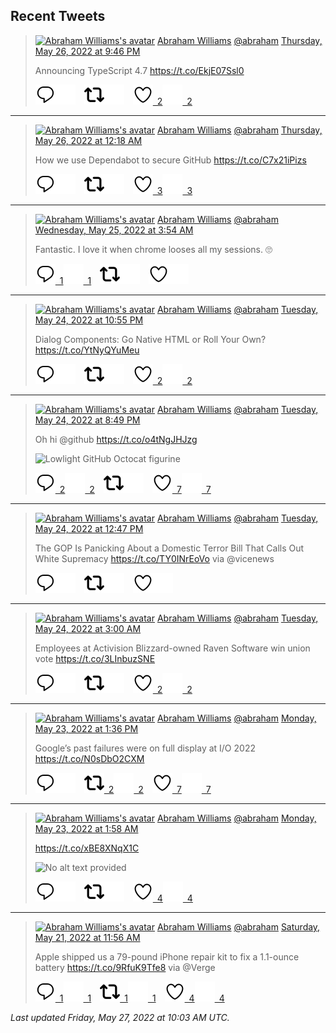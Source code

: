 ## Recent Tweets

> [![Abraham Williams's avatar](https://pbs.twimg.com/profile_images/897079141719195648/_mvh-QJH_mini.jpg)](https://twitter.com/abraham) [Abraham Williams](https://twitter.com/abraham) [@abraham](https://twitter.com/abraham) [Thursday, May 26, 2022 at 9:46 PM](https://twitter.com/abraham/status/1529942101110276121)
>
> Announcing TypeScript 4.7 https://t.co/EkjE07Ssl0
>
> [![Reply](./images/reply_light.svg#gh-light-mode-only "Reply")](https://twitter.com/intent/tweet?in_reply_to=1529942101110276121#gh-light-mode-only)[![Reply](./images/reply.svg#gh-dark-mode-only "Reply")](https://twitter.com/intent/tweet?in_reply_to=1529942101110276121#gh-dark-mode-only)&emsp;[![Retweet](./images/retweet_light.svg#gh-light-mode-only "Retweet")](https://twitter.com/intent/retweet?tweet_id=1529942101110276121#gh-light-mode-only)[![Retweet](./images/retweet.svg#gh-dark-mode-only "Retweet")](https://twitter.com/intent/retweet?tweet_id=1529942101110276121#gh-dark-mode-only)&emsp;[![Like](./images/like_light.svg#gh-light-mode-only "Like")&ensp;2](https://twitter.com/intent/favorite?tweet_id=1529942101110276121#gh-light-mode-only)[![Like](./images/like.svg#gh-dark-mode-only "Like")&ensp;2](https://twitter.com/intent/favorite?tweet_id=1529942101110276121#gh-dark-mode-only)


---

> [![Abraham Williams's avatar](https://pbs.twimg.com/profile_images/897079141719195648/_mvh-QJH_mini.jpg)](https://twitter.com/abraham) [Abraham Williams](https://twitter.com/abraham) [@abraham](https://twitter.com/abraham) [Thursday, May 26, 2022 at 12:18 AM](https://twitter.com/abraham/status/1529617844115316736)
>
> How we use Dependabot to secure GitHub https://t.co/C7x21iPizs
>
> [![Reply](./images/reply_light.svg#gh-light-mode-only "Reply")](https://twitter.com/intent/tweet?in_reply_to=1529617844115316736#gh-light-mode-only)[![Reply](./images/reply.svg#gh-dark-mode-only "Reply")](https://twitter.com/intent/tweet?in_reply_to=1529617844115316736#gh-dark-mode-only)&emsp;[![Retweet](./images/retweet_light.svg#gh-light-mode-only "Retweet")](https://twitter.com/intent/retweet?tweet_id=1529617844115316736#gh-light-mode-only)[![Retweet](./images/retweet.svg#gh-dark-mode-only "Retweet")](https://twitter.com/intent/retweet?tweet_id=1529617844115316736#gh-dark-mode-only)&emsp;[![Like](./images/like_light.svg#gh-light-mode-only "Like")&ensp;3](https://twitter.com/intent/favorite?tweet_id=1529617844115316736#gh-light-mode-only)[![Like](./images/like.svg#gh-dark-mode-only "Like")&ensp;3](https://twitter.com/intent/favorite?tweet_id=1529617844115316736#gh-dark-mode-only)


---

> [![Abraham Williams's avatar](https://pbs.twimg.com/profile_images/897079141719195648/_mvh-QJH_mini.jpg)](https://twitter.com/abraham) [Abraham Williams](https://twitter.com/abraham) [@abraham](https://twitter.com/abraham) [Wednesday, May 25, 2022 at 3:54 AM](https://twitter.com/abraham/status/1529309968880607233)
>
> Fantastic. I love it when chrome looses all my sessions. 🙄
>
> [![Reply](./images/reply_light.svg#gh-light-mode-only "Reply")&ensp;1](https://twitter.com/intent/tweet?in_reply_to=1529309968880607233#gh-light-mode-only)[![Reply](./images/reply.svg#gh-dark-mode-only "Reply")&ensp;1](https://twitter.com/intent/tweet?in_reply_to=1529309968880607233#gh-dark-mode-only)&emsp;[![Retweet](./images/retweet_light.svg#gh-light-mode-only "Retweet")](https://twitter.com/intent/retweet?tweet_id=1529309968880607233#gh-light-mode-only)[![Retweet](./images/retweet.svg#gh-dark-mode-only "Retweet")](https://twitter.com/intent/retweet?tweet_id=1529309968880607233#gh-dark-mode-only)&emsp;[![Like](./images/like_light.svg#gh-light-mode-only "Like")](https://twitter.com/intent/favorite?tweet_id=1529309968880607233#gh-light-mode-only)[![Like](./images/like.svg#gh-dark-mode-only "Like")](https://twitter.com/intent/favorite?tweet_id=1529309968880607233#gh-dark-mode-only)


---

> [![Abraham Williams's avatar](https://pbs.twimg.com/profile_images/897079141719195648/_mvh-QJH_mini.jpg)](https://twitter.com/abraham) [Abraham Williams](https://twitter.com/abraham) [@abraham](https://twitter.com/abraham) [Tuesday, May 24, 2022 at 10:55 PM](https://twitter.com/abraham/status/1529234741685264384)
>
> Dialog Components: Go Native HTML or Roll Your Own? https://t.co/YtNyQYuMeu
>
> [![Reply](./images/reply_light.svg#gh-light-mode-only "Reply")](https://twitter.com/intent/tweet?in_reply_to=1529234741685264384#gh-light-mode-only)[![Reply](./images/reply.svg#gh-dark-mode-only "Reply")](https://twitter.com/intent/tweet?in_reply_to=1529234741685264384#gh-dark-mode-only)&emsp;[![Retweet](./images/retweet_light.svg#gh-light-mode-only "Retweet")](https://twitter.com/intent/retweet?tweet_id=1529234741685264384#gh-light-mode-only)[![Retweet](./images/retweet.svg#gh-dark-mode-only "Retweet")](https://twitter.com/intent/retweet?tweet_id=1529234741685264384#gh-dark-mode-only)&emsp;[![Like](./images/like_light.svg#gh-light-mode-only "Like")&ensp;2](https://twitter.com/intent/favorite?tweet_id=1529234741685264384#gh-light-mode-only)[![Like](./images/like.svg#gh-dark-mode-only "Like")&ensp;2](https://twitter.com/intent/favorite?tweet_id=1529234741685264384#gh-dark-mode-only)


---

> [![Abraham Williams's avatar](https://pbs.twimg.com/profile_images/897079141719195648/_mvh-QJH_mini.jpg)](https://twitter.com/abraham) [Abraham Williams](https://twitter.com/abraham) [@abraham](https://twitter.com/abraham) [Tuesday, May 24, 2022 at 8:49 PM](https://twitter.com/abraham/status/1529203035364270080)
>
> Oh hi @github https://t.co/o4tNgJHJzg
>
> ![Lowlight GitHub Octocat figurine](https://pbs.twimg.com/media/FTjRncaWUAACu-Q.jpg)
>
> [![Reply](./images/reply_light.svg#gh-light-mode-only "Reply")&ensp;2](https://twitter.com/intent/tweet?in_reply_to=1529203035364270080#gh-light-mode-only)[![Reply](./images/reply.svg#gh-dark-mode-only "Reply")&ensp;2](https://twitter.com/intent/tweet?in_reply_to=1529203035364270080#gh-dark-mode-only)&emsp;[![Retweet](./images/retweet_light.svg#gh-light-mode-only "Retweet")](https://twitter.com/intent/retweet?tweet_id=1529203035364270080#gh-light-mode-only)[![Retweet](./images/retweet.svg#gh-dark-mode-only "Retweet")](https://twitter.com/intent/retweet?tweet_id=1529203035364270080#gh-dark-mode-only)&emsp;[![Like](./images/like_light.svg#gh-light-mode-only "Like")&ensp;7](https://twitter.com/intent/favorite?tweet_id=1529203035364270080#gh-light-mode-only)[![Like](./images/like.svg#gh-dark-mode-only "Like")&ensp;7](https://twitter.com/intent/favorite?tweet_id=1529203035364270080#gh-dark-mode-only)


---

> [![Abraham Williams's avatar](https://pbs.twimg.com/profile_images/897079141719195648/_mvh-QJH_mini.jpg)](https://twitter.com/abraham) [Abraham Williams](https://twitter.com/abraham) [@abraham](https://twitter.com/abraham) [Tuesday, May 24, 2022 at 12:47 PM](https://twitter.com/abraham/status/1529081536204644355)
>
> The GOP Is Panicking About a Domestic Terror Bill That Calls Out White Supremacy https://t.co/TY0INrEoVo via @vicenews
>
> [![Reply](./images/reply_light.svg#gh-light-mode-only "Reply")](https://twitter.com/intent/tweet?in_reply_to=1529081536204644355#gh-light-mode-only)[![Reply](./images/reply.svg#gh-dark-mode-only "Reply")](https://twitter.com/intent/tweet?in_reply_to=1529081536204644355#gh-dark-mode-only)&emsp;[![Retweet](./images/retweet_light.svg#gh-light-mode-only "Retweet")](https://twitter.com/intent/retweet?tweet_id=1529081536204644355#gh-light-mode-only)[![Retweet](./images/retweet.svg#gh-dark-mode-only "Retweet")](https://twitter.com/intent/retweet?tweet_id=1529081536204644355#gh-dark-mode-only)&emsp;[![Like](./images/like_light.svg#gh-light-mode-only "Like")](https://twitter.com/intent/favorite?tweet_id=1529081536204644355#gh-light-mode-only)[![Like](./images/like.svg#gh-dark-mode-only "Like")](https://twitter.com/intent/favorite?tweet_id=1529081536204644355#gh-dark-mode-only)


---

> [![Abraham Williams's avatar](https://pbs.twimg.com/profile_images/897079141719195648/_mvh-QJH_mini.jpg)](https://twitter.com/abraham) [Abraham Williams](https://twitter.com/abraham) [@abraham](https://twitter.com/abraham) [Tuesday, May 24, 2022 at 3:00 AM](https://twitter.com/abraham/status/1528933834678538240)
>
> Employees at Activision Blizzard-owned Raven Software win union vote https://t.co/3LInbuzSNE
>
> [![Reply](./images/reply_light.svg#gh-light-mode-only "Reply")](https://twitter.com/intent/tweet?in_reply_to=1528933834678538240#gh-light-mode-only)[![Reply](./images/reply.svg#gh-dark-mode-only "Reply")](https://twitter.com/intent/tweet?in_reply_to=1528933834678538240#gh-dark-mode-only)&emsp;[![Retweet](./images/retweet_light.svg#gh-light-mode-only "Retweet")](https://twitter.com/intent/retweet?tweet_id=1528933834678538240#gh-light-mode-only)[![Retweet](./images/retweet.svg#gh-dark-mode-only "Retweet")](https://twitter.com/intent/retweet?tweet_id=1528933834678538240#gh-dark-mode-only)&emsp;[![Like](./images/like_light.svg#gh-light-mode-only "Like")&ensp;2](https://twitter.com/intent/favorite?tweet_id=1528933834678538240#gh-light-mode-only)[![Like](./images/like.svg#gh-dark-mode-only "Like")&ensp;2](https://twitter.com/intent/favorite?tweet_id=1528933834678538240#gh-dark-mode-only)


---

> [![Abraham Williams's avatar](https://pbs.twimg.com/profile_images/897079141719195648/_mvh-QJH_mini.jpg)](https://twitter.com/abraham) [Abraham Williams](https://twitter.com/abraham) [@abraham](https://twitter.com/abraham) [Monday, May 23, 2022 at 1:36 PM](https://twitter.com/abraham/status/1528731508604805124)
>
> Google’s past failures were on full display at I/O 2022 https://t.co/N0sDbO2CXM
>
> [![Reply](./images/reply_light.svg#gh-light-mode-only "Reply")](https://twitter.com/intent/tweet?in_reply_to=1528731508604805124#gh-light-mode-only)[![Reply](./images/reply.svg#gh-dark-mode-only "Reply")](https://twitter.com/intent/tweet?in_reply_to=1528731508604805124#gh-dark-mode-only)&emsp;[![Retweet](./images/retweet_light.svg#gh-light-mode-only "Retweet")&ensp;2](https://twitter.com/intent/retweet?tweet_id=1528731508604805124#gh-light-mode-only)[![Retweet](./images/retweet.svg#gh-dark-mode-only "Retweet")&ensp;2](https://twitter.com/intent/retweet?tweet_id=1528731508604805124#gh-dark-mode-only)&emsp;[![Like](./images/like_light.svg#gh-light-mode-only "Like")&ensp;7](https://twitter.com/intent/favorite?tweet_id=1528731508604805124#gh-light-mode-only)[![Like](./images/like.svg#gh-dark-mode-only "Like")&ensp;7](https://twitter.com/intent/favorite?tweet_id=1528731508604805124#gh-dark-mode-only)


---

> [![Abraham Williams's avatar](https://pbs.twimg.com/profile_images/897079141719195648/_mvh-QJH_mini.jpg)](https://twitter.com/abraham) [Abraham Williams](https://twitter.com/abraham) [@abraham](https://twitter.com/abraham) [Monday, May 23, 2022 at 1:58 AM](https://twitter.com/abraham/status/1528555877912956928)
>
> https://t.co/xBE8XNqX1C
>
> ![No alt text provided](https://pbs.twimg.com/media/FTaFcnVWQAEK_pr.jpg)
>
> [![Reply](./images/reply_light.svg#gh-light-mode-only "Reply")](https://twitter.com/intent/tweet?in_reply_to=1528555877912956928#gh-light-mode-only)[![Reply](./images/reply.svg#gh-dark-mode-only "Reply")](https://twitter.com/intent/tweet?in_reply_to=1528555877912956928#gh-dark-mode-only)&emsp;[![Retweet](./images/retweet_light.svg#gh-light-mode-only "Retweet")](https://twitter.com/intent/retweet?tweet_id=1528555877912956928#gh-light-mode-only)[![Retweet](./images/retweet.svg#gh-dark-mode-only "Retweet")](https://twitter.com/intent/retweet?tweet_id=1528555877912956928#gh-dark-mode-only)&emsp;[![Like](./images/like_light.svg#gh-light-mode-only "Like")&ensp;4](https://twitter.com/intent/favorite?tweet_id=1528555877912956928#gh-light-mode-only)[![Like](./images/like.svg#gh-dark-mode-only "Like")&ensp;4](https://twitter.com/intent/favorite?tweet_id=1528555877912956928#gh-dark-mode-only)


---

> [![Abraham Williams's avatar](https://pbs.twimg.com/profile_images/897079141719195648/_mvh-QJH_mini.jpg)](https://twitter.com/abraham) [Abraham Williams](https://twitter.com/abraham) [@abraham](https://twitter.com/abraham) [Saturday, May 21, 2022 at 11:56 AM](https://twitter.com/abraham/status/1527981576977625088)
>
> Apple shipped us a 79-pound iPhone repair kit to fix a 1.1-ounce battery https://t.co/9RfuK9Tfe8 via @Verge
>
> [![Reply](./images/reply_light.svg#gh-light-mode-only "Reply")&ensp;1](https://twitter.com/intent/tweet?in_reply_to=1527981576977625088#gh-light-mode-only)[![Reply](./images/reply.svg#gh-dark-mode-only "Reply")&ensp;1](https://twitter.com/intent/tweet?in_reply_to=1527981576977625088#gh-dark-mode-only)&emsp;[![Retweet](./images/retweet_light.svg#gh-light-mode-only "Retweet")&ensp;1](https://twitter.com/intent/retweet?tweet_id=1527981576977625088#gh-light-mode-only)[![Retweet](./images/retweet.svg#gh-dark-mode-only "Retweet")&ensp;1](https://twitter.com/intent/retweet?tweet_id=1527981576977625088#gh-dark-mode-only)&emsp;[![Like](./images/like_light.svg#gh-light-mode-only "Like")&ensp;4](https://twitter.com/intent/favorite?tweet_id=1527981576977625088#gh-light-mode-only)[![Like](./images/like.svg#gh-dark-mode-only "Like")&ensp;4](https://twitter.com/intent/favorite?tweet_id=1527981576977625088#gh-dark-mode-only)


_Last updated Friday, May 27, 2022 at 10:03 AM UTC._
